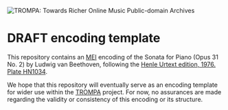 ![TROMPA: Towards Richer Online Music Public-domain Archives](https://trompamusic.eu/sites/default/files/top-bar-logo_0_0.png)

# DRAFT encoding template

This repository contains an [MEI](https://music-encoding.org) encoding of the Sonata for Piano (Opus 31 No. 2) by Ludwig van Beethoven, 
following the [Henle Urtext edition, 1976. Plate HN1034](https://imslp.org/wiki/Special:ReverseLookup/621761).

We hope that this repository will eventually serve as an encoding template for wider use within the [TROMPA](https://trompamusic.eu) project. 
For now, no assurances are made regarding the validity or consistency of this encoding or its structure. 
